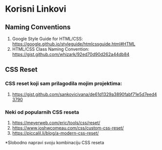 
# Korisni Linkovi 


## Naming Conventions

1. Google Style Guide for HTML/CSS: https://google.github.io/styleguide/htmlcssguide.html#HTML
2. HTML/CSS Class Naming Convention: https://gist.github.com/whizark/92ed70d90d262a44db84

## CSS Reset

### CSS reset koji sam prilagodila mojim projektima:
1. https://gist.github.com/sankovicivana/de61d1329a3890fabf71e5d7eed43790

### Neki od popularnih CSS reseta
1. https://meyerweb.com/eric/tools/css/reset/
2. https://www.joshwcomeau.com/css/custom-css-reset/ 
3. https://piccalil.li/blog/a-modern-css-reset/

*Slobodno napravi svoju kombinaciju CSS reseta
